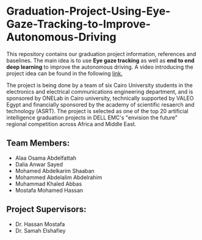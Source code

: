 # Graduation-Project-Using-Eye-Gaze-Tracking-to-Improve-Autonomous-Driving
This repository contains our graduation project information, references and baselines.
The main idea is to use **Eye gaze tracking** as well as **end to end deep learning** to improve the autonomous driving.
A video introducing the project idea can be found in the following [link.](https://www.youtube.com/watch?v=y-wdRNLgT78)

The project is being done by a team of six Cairo University students in the electronics and electrical communications engineering department, and is sponsored by ONELab in Cairo university, technically supported by VALEO Egypt and financially sponsored by the academy of scientific resaerch and technology (ASRT).
The project is selected as one of the top 20 artificial intelligence graduation projects in DELL EMC's "envision the future" regional competition across Africa and Middle East.

## Team Members:
- Alaa Osama Abdelfattah
- Dalia Anwar Sayed
- Mohamed Abdelkarim Shaaban
- Mohammed Abdelalim Abdelrahim
- Muhammad Khaled Abbas
- Mostafa Mohamed Hassan

## Project Supervisors:
- Dr. Hassan Mostafa
- Dr. Samah Elshafiey
